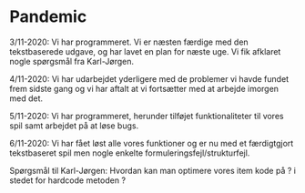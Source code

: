# Pandemic

3/11-2020: Vi har programmeret. Vi er næsten færdige med den tekstbaserede udgave, og har lavet en plan for næste uge. 
Vi fik afklaret nogle spørgsmål fra Karl-Jørgen.

4/11-2020: Vi har udarbejdet yderligere med de problemer vi havde fundet frem sidste gang og vi har aftalt at vi fortsætter med at arbejde imorgen med det.

5/11-2020: Vi har programmeret, herunder tilføjet funktionaliteter til vores spil samt arbejdet på at løse bugs.

6/11-2020: Vi har fået løst alle vores funktioner og er nu med et færdigtgjort tekstbaseret spil men nogle enkelte formuleringsfejl/strukturfejl.

Spørgsmål til Karl-Jørgen: Hvordan kan man optimere vores item kode på ? i stedet for hardcode metoden ?